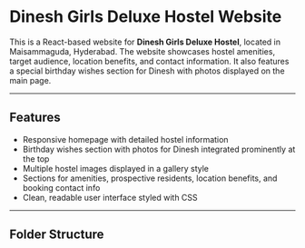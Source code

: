 # Dinesh Girls Deluxe Hostel Website

This is a React-based website for **Dinesh Girls Deluxe Hostel**, located in Maisammaguda, Hyderabad. The website showcases hostel amenities, target audience, location benefits, and contact information. It also features a special birthday wishes section for Dinesh with photos displayed on the main page.

---

## Features

- Responsive homepage with detailed hostel information
- Birthday wishes section with photos for Dinesh integrated prominently at the top
- Multiple hostel images displayed in a gallery style
- Sections for amenities, prospective residents, location benefits, and booking contact info
- Clean, readable user interface styled with CSS

---

## Folder Structure

